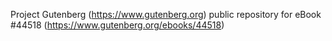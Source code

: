 Project Gutenberg (https://www.gutenberg.org) public repository for eBook #44518 (https://www.gutenberg.org/ebooks/44518)
